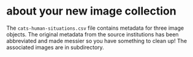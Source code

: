 # about your new image collection

The `cats-human-situations.csv` file contains metadata for three image objects.
The original metadata from the source institutions has been abbreviated and made
messier so you have something to clean up! The associated images are in subdirectory.
